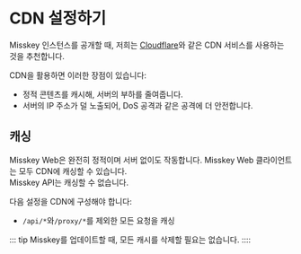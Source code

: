# CDN 설정하기
Misskey 인스턴스를 공개할 때, 저희는 [Cloudflare](https://www.cloudflare.com)와 같은 CDN 서비스를 사용하는 것을 추천합니다.

CDN을 활용하면 이러한 장점이 있습니다:
- 정적 콘텐츠를 캐시해, 서버의 부하를 줄여줍니다.
- 서버의 IP 주소가 덜 노출되어, DoS 공격과 같은 공격에 더 안전합니다.

## 캐싱
Misskey Web은 완전히 정적이며 서버 없이도 작동합니다. Misskey Web 클라이언트는 모두 CDN에 캐싱할 수 있습니다.  
Misskey API는 캐싱할 수 없습니다.

다음 설정을 CDN에 구성해야 합니다:
- `/api/*`와`/proxy/*`를 제외한 모든 요청을 캐싱

::: tip
Misskey를 업데이트할 때, 모든 캐시를 삭제할 필요는 없습니다.
::::
